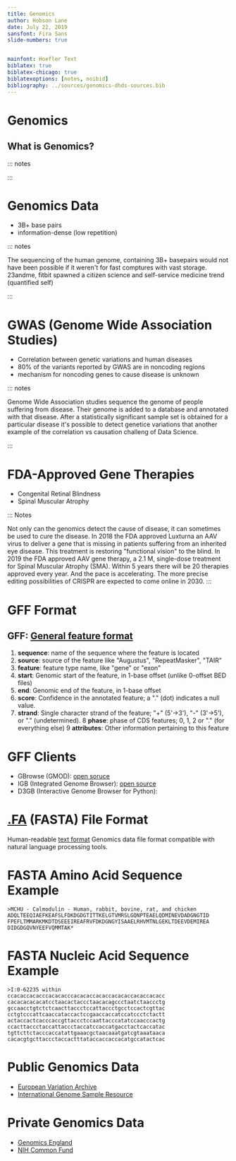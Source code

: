 ```yaml
---
title: Genomics
author: Hobson Lane
date: July 22, 2019
sansfont: Fira Sans
slide-numbers: true


mainfont: Hoefler Text
biblatex: true
biblatex-chicago: true
biblatexoptions: [notes, noibid]
bibliography: ../sources/genomics-dhds-sources.bib
---
```


# Genomics

## What is Genomics?

::: notes


:::

# Genomics Data

- 3B+ base pairs
- information-dense (low repetition)

::: notes

The sequencing of the human genome, containing 3B+ basepairs would not have been possible if it weren't for fast comptures with vast storage.
23andme, fitbit spawned a citizen science and self-service medicine trend (quantified self)

:::

# GWAS (Genome Wide Association Studies)

- Correlation between genetic variations and human diseases
- 80% of the variants reported by GWAS are in noncoding regions
- mechanism for noncoding genes to cause disease is unknown

::: notes

Genome Wide Association studies sequence the genome of people suffering from disease.
Their genome is added to a database and annotated with that disease.
After a statistically significant sample set is obtained for a particular disease it's possible to detect genetice variations that  another example of the correlation vs causation challeng of Data Science.

:::

# FDA-Approved Gene Therapies

- Congenital Retinal Blindness
- Spinal Muscular Atrophy

::: Notes

Not only can the genomics detect the cause of disease, it can sometimes be used to cure the disease.
In 2018 the FDA approved Luxturna an AAV virus to deliver a gene that is missing in patients suffering from an inherited eye disease.
This treatment is restoring "functional vision" to the blind.
In 2019 the FDA approved AAV gene therapy, a 2.1 M, single-dose treatment for Spinal Muscular Atrophy (SMA).
Within 5 years there will be 20 therapies approved every year.
And the pace is accelerating.
The more precise editing possibilities of CRISPR are expected to come online in 2030.
:::

# GFF Format

## GFF: [General feature format](https://en.wikipedia.org/wiki/General_feature_format)

1. **sequence**: name of the sequence where the feature is located
2. **source**: source of the feature like "Augustus", "RepeatMasker", "TAIR"
3. **feature**: feature type name, like "gene" or "exon"
4. **start**: Genomic start of the feature, in 1-base offset (unlike 0-offset BED files)
5. **end**: Genomic end of the feature, in 1-base offset
6. **score**: Confidence in  the annotated feature; a "." (dot) indicates a null value.
7. **strand**:  Single character strand of the feature; "+" (5'->3'), "-" (3'->5'), or "." (undetermined).
8  **phase**:   phase of CDS features; 0, 1, 2 or "." (for everything else)
9  **attributes**:  Other information pertaining to this feature

# GFF Clients

- GBrowse (GMOD): [open soruce](http://gmod.org/wiki/Gbrowse)
- IGB (Integrated Genome Browser): [open source](https://igv.org/)
- D3GB (Interactive Genome Browser for Python):

# [.FA](https://en.wikipedia.org/wiki/FASTA_format) (FASTA) File Format

Human-readable [text format](https://en.wikipedia.org/wiki/FASTA_format)
Genomics data file format compatible with natural language processing tools.

# FASTA Amino Acid Sequence Example

```fasta
>MCHU - Calmodulin - Human, rabbit, bovine, rat, and chicken
ADQLTEEQIAEFKEAFSLFDKDGDGTITTKELGTVMRSLGQNPTEAELQDMINEVDADGNGTID
FPEFLTMMARKMKDTDSEEEIREAFRVFDKDGNGYISAAELRHVMTNLGEKLTDEEVDEMIREA
DIDGDGQVNYEEFVQMMTAK*
```

# FASTA Nucleic Acid Sequence Example

```FASTA
>I:0-62235 within
ccacaccacacccacacacccacacaccacaccacacaccacaccacacc
cacacacacacatcctaacactaccctaacacagccctaatctaaccctg
gccaacctgtctctcaacttaccctccattaccctgcctccactcgttac
cctgtcccattcaaccataccactccgaaccaccatccatccctctactt
actaccactcacccaccgttaccctccaattacccatatccaacccactg
ccacttaccctaccattaccctaccatccaccatgacctactcaccatac
tgttcttctacccaccatattgaaacgctaacaaatgatcgtaaataaca
cacacgtgcttaccctaccactttataccaccaccacatgccatactcac
```


# Public Genomics Data

- [European Variation Archive](https://www.ebi.ac.uk/eva/?Variant-Browser&species=hsapiens_grch37)
- [International Genome Sample Resource](https://www.internationalgenome.org/)

# Private Genomics Data

- [Genomics England](https://www.genomicsengland.co.uk/)
- [NIH Common Fund](https://commonfund.nih.gov/4Dnucleome)

